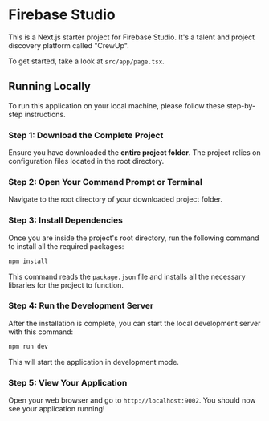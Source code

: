 # Firebase Studio

This is a Next.js starter project for Firebase Studio. It's a talent and project discovery platform called "CrewUp".

To get started, take a look at `src/app/page.tsx`.

## Running Locally

To run this application on your local machine, please follow these step-by-step instructions.

### Step 1: Download the Complete Project

Ensure you have downloaded the **entire project folder**. The project relies on configuration files located in the root directory.

### Step 2: Open Your Command Prompt or Terminal

Navigate to the root directory of your downloaded project folder.

### Step 3: Install Dependencies

Once you are inside the project's root directory, run the following command to install all the required packages:

```bash
npm install
```

This command reads the `package.json` file and installs all the necessary libraries for the project to function.

### Step 4: Run the Development Server

After the installation is complete, you can start the local development server with this command:

```bash
npm run dev
```

This will start the application in development mode.

### Step 5: View Your Application

Open your web browser and go to `http://localhost:9002`. You should now see your application running!
